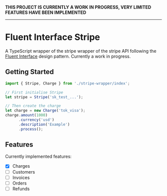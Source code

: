 **THIS PROJECT IS CURRENTLY A WORK IN PROGRESS, VERY LIMITED FEATURES HAVE BEEN IMPLEMENTED**
***
# Fluent Interface Stripe
A TypeScript wrapper of the stripe wrapper of the stripe API following the [Fluent Interface](https://en.wikipedia.org/wiki/Fluent_interface) design pattern. Currently a work in progress.

## Getting Started
```typescript
import { Stripe, Charge } from './stripe-wrapper/index';

// First initialise Stripe
let stripe = Stripe('sk_test_...');

// Then create the charge
let charge = new Charge('tok_visa');
charge.amount(1000)
      .currency('usd')
      .description('Example')
      .process();
```

## Features
Currently implemented features:  
- [x] Charges  
- [ ] Customers  
- [ ] Invoices  
- [ ] Orders  
- [ ] Refunds  